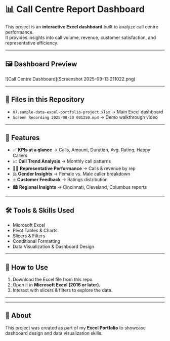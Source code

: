 # 📊 Call Centre Report Dashboard

This project is an **interactive Excel dashboard** built to analyze call centre performance.  
It provides insights into call volume, revenue, customer satisfaction, and representative efficiency.  

---

## 🖼️ Dashboard Preview
![Call Centre Dashboard](Screenshot 2025-09-13 211022.png)


---

## 📂 Files in this Repository
- `07.sample-data-excel-portfolio-project.xlsx` → Main Excel dashboard  
- `Screen Recording 2025-08-20 001250.mp4` → Demo walkthrough video  

---

## 🔑 Features
- ✅ **KPIs at a glance** → Calls, Amount, Duration, Avg. Rating, Happy Callers  
- 📈 **Call Trend Analysis** → Monthly call patterns  
- 👩‍💻 **Representative Performance** → Calls & revenue by rep  
- ⚖️ **Gender Insights** → Female vs. Male caller breakdown  
- ⭐ **Customer Feedback** → Ratings distribution  
- 🏙️ **Regional Insights** → Cincinnati, Cleveland, Columbus reports  

---

## 🛠️ Tools & Skills Used
- Microsoft Excel
- Pivot Tables & Charts
- Slicers & Filters
- Conditional Formatting
- Data Visualization & Dashboard Design

---

## 🚀 How to Use
1. Download the Excel file from this repo.  
2. Open it in **Microsoft Excel (2016 or later)**.  
3. Interact with slicers & filters to explore the data.  

---



---

## 📌 About
This project was created as part of my **Excel Portfolio** to showcase dashboard design and data visualization skills.  

